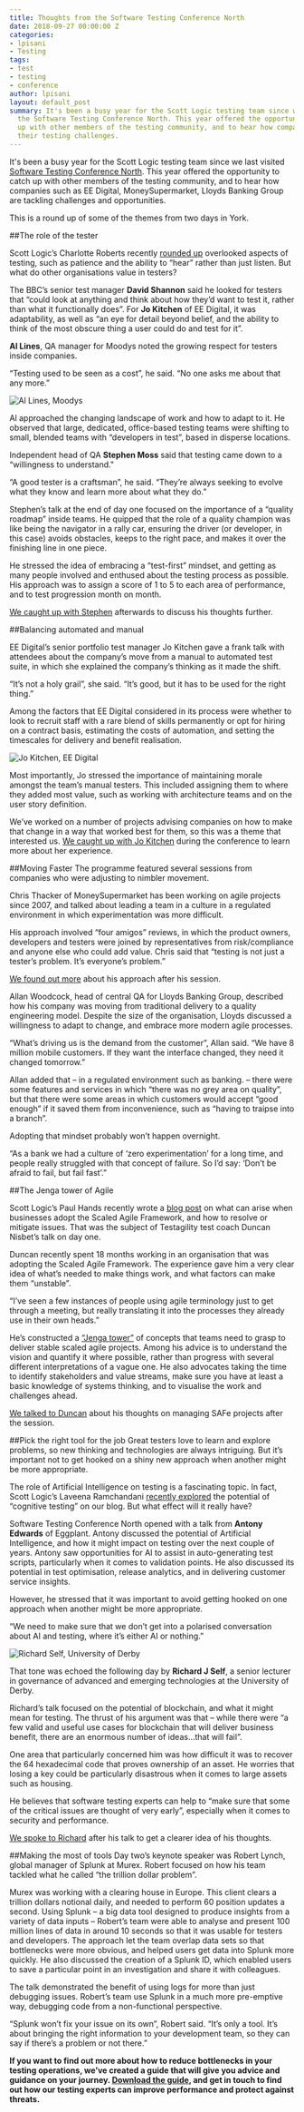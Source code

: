 ```yaml
---
title: Thoughts from the Software Testing Conference North
date: 2018-09-27 00:00:00 Z
categories:
- lpisani
- Testing
tags:
- test
- testing
- conference
author: lpisani
layout: default_post
summary: It's been a busy year for the Scott Logic testing team since we last visited
  the Software Testing Conference North. This year offered the opportunity to catch
  up with other members of the testing community, and to hear how companies are tackling
  their testing challenges.
---
```


It's been a busy year for the Scott Logic testing team since we last visited [Software Testing Conference North](http://north.softwaretestingconference.com/). This year offered the opportunity to catch up with other members of the testing community, and to hear how companies such as EE Digital, MoneySupermarket, Lloyds Banking Group are tackling challenges and opportunities.
 
This is a round up of some of the themes from two days in York.
 
##The role of the tester
 
Scott Logic’s Charlotte Roberts recently [rounded up](https://blog.scottlogic.com/2018/04/20/overlooked-aspects-of-being-a-tester.html) overlooked aspects of testing, such as patience and the ability to “hear” rather than just listen. But what do other organisations value in testers?
 
The BBC’s senior test manager **David Shannon** said he looked for testers that “could look at anything and think about how they’d want to test it, rather than what it functionally does”. For **Jo Kitchen** of EE Digital, it was adaptability, as well as “an eye for detail beyond belief, and the ability to think of the most obscure thing a user could do and test for it”.
 
**Al Lines**, QA manager for Moodys noted the growing respect for testers inside companies.
 
 “Testing used to be seen as a cost”, he said. “No one asks me about that any more.”
 
 ![Al Lines, Moodys]({{site.baseurl}}/lpisani/assets/al_lines_quote.png)

Al approached the changing landscape of work and how to adapt to it. He observed that large, dedicated, office-based testing teams were shifting to small, blended teams with “developers in test”, based in disperse locations.
 
Independent head of QA **Stephen Moss** said that testing came down to a “willingness to understand."
 
“A good tester is a craftsman”, he said. “They’re always seeking to evolve what they know and learn more about what they do.”
 
Stephen’s talk at the end of day one focused on the importance of a “quality roadmap” inside teams. He quipped that the role of a quality champion was like being the navigator in a rally car, ensuring the driver (or developer, in this case) avoids obstacles, keeps to the right pace, and makes it over the finishing line in one piece.
 
He stressed the idea of embracing a “test-first” mindset, and getting as many people involved and enthused about the testing process as possible. His approach was to assign a score of 1 to 5 to each area of performance, and to test progression month on month.
 
[We caught up with Stephen](https://youtu.be/TuwPDcVacWE) afterwards to discuss his thoughts further.

##Balancing automated and manual
 
EE Digital’s senior portfolio test manager Jo Kitchen gave a frank talk with attendees about the company’s move from a manual to automated test suite, in which she explained the company’s thinking as it made the shift.
 
“It’s not a holy grail”, she said. “It’s good, but it has to be used for the right thing.”
 
Among the factors that EE Digital considered in its process were whether to look to recruit staff with a rare blend of skills permanently or opt for hiring on a contract basis, estimating the costs of automation, and setting the timescales for delivery and benefit realisation.

![Jo Kitchen, EE Digital]({{site.baseurl}}/lpisani/assets/jo_kitchen_quote.png)

Most importantly, Jo stressed the importance of maintaining morale amongst the team’s manual testers. This included assigning them to where they added most value, such as working with architecture teams and on the user story definition.
 
We’ve worked on a number of projects advising companies on how to make that change in a way that worked best for them, so this was a theme that interested us. [We caught up with Jo Kitchen](https://youtu.be/p2InZkWy1hg) during the conference to learn more about her experience.

##Moving Faster
The programme featured several sessions from companies who were adjusting to nimbler movement.

Chris Thacker of MoneySupermarket has been working on agile projects since 2007, and talked about leading a team in a culture in a regulated environment in which experimentation was more difficult.

His approach involved “four amigos” reviews, in which the product owners, developers and testers were joined by representatives from risk/compliance and anyone else who could add value. Chris said that “testing is not just a tester’s problem. It’s everyone’s problem.”

[We found out more](https://youtu.be/y9Q1oOdP2Qc) about his approach after his session.

Allan Woodcock, head of central QA for Lloyds Banking Group, described how his company was moving from traditional delivery to a quality engineering model. Despite the size of the organisation, Lloyds discussed a willingness to adapt to change, and embrace more modern agile processes.
 
“What’s driving us is the demand from the customer”, Allan said. “We have 8 million mobile customers. If they want the interface changed, they need it changed tomorrow.”
 
Allan added that – in a regulated environment such as banking. – there were some features and services in which “there was no grey area on quality”, but that there were some areas in which customers would accept “good enough” if it saved them from inconvenience, such as “having to traipse into a branch”.
 
Adopting that mindset probably won’t happen overnight.
 
“As a bank we had a culture of ‘zero experimentation’ for a long time, and people really struggled with that concept of failure. So I’d say: ‘Don’t be afraid to fail, but fail fast’.”

##The Jenga tower of Agile

Scott Logic’s Paul Hands recently wrote a [blog post](https://blog.scottlogic.com/2018/05/14/the-scaled-agile-framework.html) on what can arise when businesses adopt the Scaled Agile Framework, and how to resolve or mitigate issues. That was the subject of Testagility test coach Duncan Nisbet’s talk on day one.
 
Duncan recently spent 18 months working in an organisation that was adopting the Scaled Agile Framework. The experience gave him a very clear idea of what’s needed to make things work, and what factors can make them “unstable”.
 
“I’ve seen a few instances of people using agile terminology just to get through a meeting, but really translating it into the processes they already use in their own heads.”
 
He’s constructed a [“Jenga tower”](http://duncannisbet.co.uk/surviving-scaled-agile#more-3762) of concepts that teams need to grasp to deliver stable scaled agile projects. Among his advice is to understand the vision and quantify it where possible, rather than progress with several different interpretations of a vague one. He also advocates taking the time to identify stakeholders and value streams, make sure you have at least a basic knowledge of systems thinking, and to visualise the work and challenges ahead.
 
[We talked to Duncan](https://youtu.be/3J1q93RLGG8) about his thoughts on managing SAFe projects after the session.

##Pick the right tool for the job
Great testers love to learn and explore problems, so new thinking and technologies are always intriguing.  But it’s important not to get hooked on a shiny new approach when another might be more appropriate.
 
The role of Artificial Intelligence on testing is a fascinating topic. In fact, Scott Logic’s Laveena Ramchandani [recently explored](https://blog.scottlogic.com/2018/02/19/testing-with-cognitive-intelligence.html) the potential of “cognitive testing” on our blog. But what effect will it really have?
 
Software Testing Conference North opened with a talk from **Antony Edwards** of Eggplant. Antony discussed the potential of Artificial Intelligence, and how it might impact on testing over the next couple of years. Antony saw opportunities for AI to assist in auto-generating test scripts, particularly when it comes to validation points. He also discussed its potential in test optimisation, release analytics, and in delivering customer service insights.
 
However, he stressed that it was important to avoid getting hooked on one approach when another might be more appropriate.
 
“We need to make sure that we don’t get into a polarised conversation about AI and testing, where it’s either AI or nothing.”

![Richard Self, University of Derby]({{site.baseurl}}/lpisani/assets/richard_self_quote.png)

That tone was echoed the following day by **Richard J Self**, a senior lecturer in governance of advanced and emerging technologies at the University of Derby.
 
Richard’s talk focused on the potential of blockchain, and what it might mean for testing. The thrust of his argument was that – while there were “a few valid and useful use cases for blockchain that will deliver business benefit, there are an enormous number of ideas…that will fail”.
 
One area that particularly concerned him was how difficult it was to recover the 64 hexadecimal code that proves ownership of an asset. He worries that losing a key could be particularly disastrous when it comes to large assets such as housing.
 
He believes that software testing experts can help to “make sure that some of the critical issues are thought of very early”, especially when it comes to security and performance.
 
[We spoke to Richard](https://youtu.be/tE4Rpupo-OQ) after his talk to get a clearer idea of his thoughts.

##Making the most of tools
Day two’s keynote speaker was Robert Lynch, global manager of Splunk at Murex. Robert focused on how his team tackled what he called “the trillion dollar problem”.
 
Murex was working with a clearing house in Europe. This client clears a trillion dollars notional daily, and needed to perform 60 position updates a second. Using Splunk – a big data tool designed to produce insights from a variety of data inputs – Robert’s team were able to analyse and present 100 million lines of data in around 10 seconds so that it was usable for testers and developers. The approach let the team overlap data sets so that bottlenecks were more obvious, and helped users get data into Splunk more quickly. He also discussed the creation of a Splunk ID, which enabled users to save a particular point in an investigation and share it with colleagues.
 
The talk demonstrated the benefit of using logs for more than just debugging issues. Robert’s team use Splunk in a much more pre-emptive way, debugging code from a non-functional perspective.
 
“Splunk won’t fix your issue on its own”, Robert said. “It’s only a tool. It’s about bringing the right information to your development team, so they can say if there’s a problem or not there.”

**If you want to find out more about how to reduce bottlenecks in your testing operations, we’ve created a guide that will give you advice and guidance on your journey. [Download the guide](https://blog.scottlogic.com/2018/03/05/guide-don-t-let-testing-be-a-bottleneck.html), and get in touch to find out how our testing experts can improve performance and protect against threats.**
